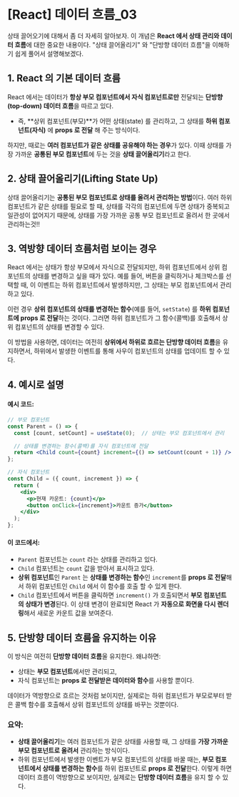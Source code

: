 [React] 데이터 흐름_03
===
상태 끌어오기에 대해서 좀 더 자세히 알아보자. 이 개념은 **React 에서 상태 관리와 데이터 흐름**에 대한 중요한 내용이다. "상태 끌어올리기" 와 "단방향 데이터 흐름"을 이해하기 쉽게 풀어서 설명해보겠다.

## 1. React 의 기본 데이터 흐름
React 에서는 데이터가 **항상 부모 컴포넌트에서 자식 컴포넌트로만** 전달되는 **단방향(top-down) 데이터 흐름**을 따르고 있다.
- 즉, **상위 컴포넌트(부모)**가 어떤 상태(state) 를 관리하고, 그 상태를 **하위 컴포넌트(자식)** 에 **props 로 전달** 해 주는 방식이다.

하지만, 때로는 **여러 컴포넌트가 같은 상태를 공유해야 하는 경우**가 있다. 이때 상태를 가장 가까운 **공통된 부모 컴포넌트**에 두는 것을 **상태 끌어올리기**라고 한다.

## 2. 상태 끌어올리기(Lifting State Up)
상태 끌어올리기는 **공통된 부모 컴포넌트로 상태를 올려서 관리하는 방법**이다. 여러 하위 컴포넌트가 같은 상태를 필요로 할 때, 상태를 각각의 컴포넌트에 두면 상태가 중복되고 일관성이 없어지기 때문에, 상태를 가장 가까운 공통 부모 컴포넌트로 올려서 한 곳에서 관리하는것!!

## 3. 역방향 데이터 흐름처럼 보이는 경우
React 에서는 상태가 항상 부모에서 자식으로 전달되지만, 하위 컴포넌트에서 상위 컴포넌트의 상태를 변경하고 싶을 때가 있다. 예를 들어, 버튼을 클릭하거나 체크박스를 선택할 때, 이 이벤트는 하위 컴포넌트에서 발생하지만, 그 상태는 부모 컴포넌트에서 관리하고 있다.

이런 경우 **상위 컴포넌트의 상태를 변경하는 함수**(예를 들어, `setState`) 를 **하위 컴포넌트에 props 로 전달**하는 것이다. 그러면 하위 컴포넌트가 그 함수(콜백)를 호출해서 상위 컴포넌트의 상태를 변경할 수 있다.

이 방법을 사용하면, 데이터는 여전히 **상위에서 하위로 흐르는 단방향 데이터 흐름**을 유지하면서, 하위에서 발생한 이벤트를 통해 사우이 컴포넌트의 상태를 업데이트 할 수 있다. 

## 4. 예시로 설명

#### 예시 코드:
```jsx
// 부모 컴포넌트
const Parent = () => {
  const [count, setCount] = useState(0);  // 상태는 부모 컴포넌트에서 관리

  // 상태를 변경하는 함수(콜백)를 자식 컴포넌트에 전달
  return <Child count={count} increment={() => setCount(count + 1)} />;
};

// 자식 컴포넌트
const Child = ({ count, increment }) => {
  return (
    <div>
      <p>현재 카운트: {count}</p>
      <button onClick={increment}>카운트 증가</button>
    </div>
  );
};
```

#### 이 코드에서: 
- `Parent` 컴포넌트는 `count` 라는 상태를 관리하고 있다.
- `Child` 컴포넌트는 `count` 값을 받아서 표시하고 있다.
- **상위 컴포넌트**인 `Parent` 는 **상태를 변경하는 함수**인 `increment`를 **props 로 전달**해서 하위 컴포넌트인 `Child` 에서 이 함수를 호출 할 수 있게 한다.
- `Child` 컴포넌트에서 버튼을 클릭하면 `increment()` 가 호출되면서 **부모 컴포넌트의 상태가 변경**된다. 이 상태 변경이 완료되면 React 가 **자동으로 화면을 다시 렌더링**해서 새로운 카운트 값을 보여준다.

## 5. 단방향 데이터 흐름을 유지하는 이유
이 방식은 여전히 **단방향 데이터 흐름**울 유지한다. 왜냐하면:
- 상태는 **부모 컴포넌트**에서만 관리되고,
- 자식 컴포넌트는 **props 로 전달받은 데이터와 함수**를 사용할 뿐이다. 

데이터가 역방향으로 흐르는 것처럼 보이지만, 실제로는 하위 컴포넌트가 부모로부터 받은 콜백 함수를 호출해서 상위 컴포넌트의 상태를 바꾸는 것뿐이다.

### 요약:
- **상태 끌어올리기**는 여러 컴포넌트가 같은 상태를 사용할 때, 그 상태를 **가장 가까운 부모 컴포넌트로 올려서** 관리하는 방식이다.
- 하위 컴포넌트에서 발생한 이벤트가 부모 컴포넌트의 상태를 바꿀 때는, **부모 컴포넌트에서 상태를 변경하는 함수**를 하위 컴포넌트로 **props 로 전달**한다. 이렇게 하면 데이터 흐름이 역방향으로 보이지만, 실제로는 **단방향 데이터 흐름**을 유지 할 수 있다.